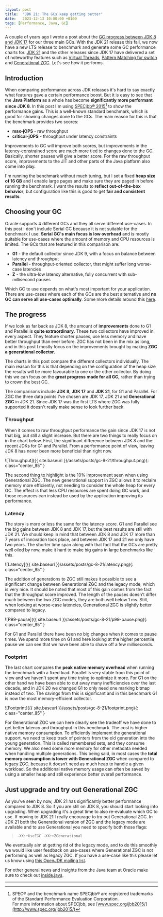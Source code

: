 ```yaml
---
layout: post
title:  "JDK 21: The GCs keep getting better"
date:   2023-12-13 10:00:00 +0100
tags: [Performance, Java, GC]
---
```


A couple of years ago I wrote a post about the [GC progress between JDK 8 and JDK 17](https://kstefanj.github.io/2021/11/24/gc-progress-8-17.html) for our three main GCs. With the JDK 21 release this fall, we now have a new LTS release to benchmark and generate some GC performance charts for. [JDK 21](https://inside.java/2023/09/19/the-arrival-of-java-21/) and the other releases since JDK 17 have delivered a set of noteworthy features such as [Virtual Threads](https://openjdk.org/jeps/444), [Pattern Matching for switch](https://openjdk.org/jeps/441) and [Generational ZGC](https://openjdk.org/jeps/439). Let's see how it performs.

## Introduction

When comparing performance across JDK releases it's hard to say exactly what features gave a certain performance boost. But it is easy to see that the **Java Platform** as a whole has become **significantly more performant since JDK 8**. In this post I'm using [SPECjbb® 2015](https://www.spec.org/jbb2015/)[^spec] to show the performance gains. This is a well-known standard benchmark, which is good for showing changes done to the GCs. The main reason for this is that the benchmark provides two scores:
* **max-jOPS** - raw throughput
* **critical-jOPS** - throughput under latency constraints

Improvements to GC will improve both scores, but improvements in the latency-constrained score are much more tied to changes done to the GC. Basically, shorter pauses will give a better score. For the raw throughput score, improvements to the JIT and other parts of the Java platform also come into play.

I'm running the benchmark without much tuning, but I set a fixed **heap size of 16 GB** and I enable large pages and make sure they are paged in before running the benchmark. I want the results to **reflect out-of-the-box behavior**, but configuration like this is good to get **fair and consistent results**.

## Choosing your GC

Oracle supports 4 different GCs and they all serve different use-cases. In this post I don't include Serial GC because it is not suitable for the benchmark I use. **Serial GC's main focus is low overhead** and is mostly suitable for use-cases where the amount of memory and CPU resources is limited. The GCs that are featured in this comparison are:
* **G1** - the default collector since JDK 9, with a focus on balance between latency and throughput
* **Parallel** - throughput-oriented collector, that might suffer long worse-case latencies
* **Z** - the ultra-low latency alternative, fully concurrent with sub-millisecond pauses

Which GC to use depends on what's most important for your application. There are use-cases where each of the GCs are the best alternative and **no GC can serve all use-cases optimally**. Some more details around this [here](https://kstefanj.github.io/2021/11/24/gc-progress-8-17.html#serving-different-use-cases).

## The progress

If we look as far back as JDK 8, the amount of **improvements** done to G1 and Parallel is **quite extraordinary**. These two collectors have improved in every aspect. They feature shorter pauses, use less memory and have better throughput than ever before. ZGC has not been in the mix as long, and in this post I mostly focus on the improvements brought by making **ZGC a generational collector**.

The charts in this post compare the different collectors individually. The main reason for this is that depending on the configuration of the heap size the results will be more favourable to one or the other collector. By doing this we can focus on the **great progress made for all GC**, rather than trying to crown the best GC.

The comparisons include **JDK 8**, **JDK 17** and **JDK 21**, for G1 and Parallel. For ZGC the three data points I've chosen are JDK 17, JDK 21 and **Generational ZGC** in JDK 21. Since JDK 17 was the first LTS where ZGC was fully supported it doesn't really make sense to look further back.

### Throughput

When it comes to raw throughput performance the gain since JDK 17 is not that big, but still a slight increase. But there are two things to really focus on in the chart below. First, the significant difference between JDK 8 and the recent JDKs for G1 and Parallel. From a performance point of view, leaving JDK 8 has never been more beneficial than right now.

![Throughput]({{ site.baseurl }}/assets/posts/gc-8-21/throughput.png){: class="center_85" }

The second thing to highlight is the 10% improvement seen when using Generational ZGC. The new generational support in ZGC allows it to reclaim memory more efficiently, not needing to consider the whole heap for every GC. The effect is that less CPU resources are spent doing GC work, and those resources can instead be used by the application improving its performance.

### Latency

The story is more or less the same for the latency score. G1 and Parallel see the big gains between JDK 8 and JDK 17, but the best results are still with JDK 21. We should keep in mind that between JDK 8 and JDK 17 more than 7 years of innovation took place, and between JDK 17 and 21 we only have two years. The shorter time span along with that fact that the GCs are pretty well oiled by now, make it hard to make big gains in large benchmarks like this.

![Latency]({{ site.baseurl }}/assets/posts/gc-8-21/latency.png){: class="center_85" }

The addition of generations to ZGC still makes it possible to see a significant change between Generational ZGC and the legacy mode, which is very nice. It should be noted that most of this gain comes from the fact that the throughput score improved. The length of the pauses doesn't differ much between the two ZGC modes, they are both well below 1 ms. Still, when looking at worse-case latencies, Generational ZGC is slightly better compared to legacy.

![P99-pause]({{ site.baseurl }}/assets/posts/gc-8-21/p99-pause.png){: class="center_85" }

For G1 and Parallel there have been no big changes when it comes to pause times. We spend more time on G1 and here looking at the higher percentile pause we can see that we have been able to shave off a few milliseconds.

### Footprint

The last chart compares the **peak native memory overhead** when running the benchmark with a fixed load. Parallel is very stable from this point of view and we haven't spent any time trying to optimize it more. For G1 on the other hand we have been able to cut away many inefficiencies over the last decade, and in JDK 20 we changed G1 to only need one marking bitmap instead of two. The savings from this is significant and in this benchmark G1 is now the most memory-efficient collector.

![Footprint]({{ site.baseurl }}/assets/posts/gc-8-21/footprint.png){: class="center_85" }

For Generational ZGC we can here clearly see the tradeoff we have done to get better latency and throughput in this benchmark. The cost is higher native memory consumption. To efficiently implement the generational support, we need to keep track of pointers from the old generation into the young generation. This is called remembered sets, and they consume memory. We also need some more memory for other metadata needed when handling multiple generations. This being said, in most cases the **total memory consumption is lower with Generational ZGC** when compared to legacy ZGC, because it doesn’t need as much heap to handle a given workload. So the additional native memory usage can often be saved by using a smaller heap and still experience better overall performance.

## Just upgrade and try out Generational ZGC

As you've seen by now, JDK 21 has significantly better performance compared to JDK 8. So if you are still on JDK 8, you should start looking into upgrading. When upgrading it's a great time to also re-evaluate which GC to use. If moving to JDK 21 I really encourage to try out Generational ZGC. In JDK 21 both the Generational version of ZGC and the legacy mode are available and to use Generational you need to specify both those flags:

> `-XX:+UseZGC -XX:+ZGenerational`

We eventually aim at getting rid of the legacy mode, and to do this smoothly we would like user feedback on use-cases where Generational ZGC is not performing as well as legacy ZGC. If you have a use-case like this please let us know using [this OpenJDK mailing list](https://mail.openjdk.org/mailman/listinfo/hotspot-gc-use).

For other general news and insights from the Java team at Oracle make sure to check out [inside.java](https://inside.java/).

---

[^spec]: SPEC® and the benchmark name SPECjbb® are registered trademarks of the Standard Performance Evaluation Corporation. <br>For more information about SPECjbb, see [www.spec.org/jbb2015/](http://www.spec.org/jbb2015/)
